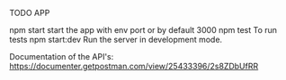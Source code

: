 TODO APP

npm start       start the app with env port or by default 3000
npm test        To run tests
npm start:dev   Run the server in development mode.

Documentation of the API's:
https://documenter.getpostman.com/view/25433396/2s8ZDbUfRR

